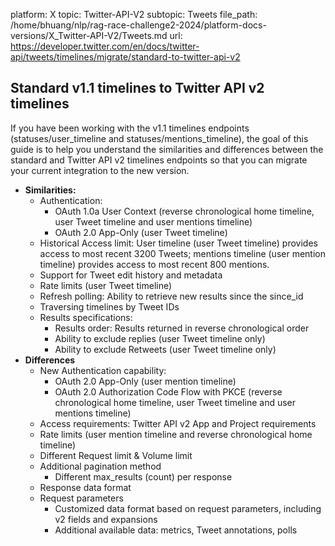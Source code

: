 platform: X
topic: Twitter-API-V2
subtopic: Tweets
file_path: /home/bhuang/nlp/rag-race-challenge2-2024/platform-docs-versions/X_Twitter-API-V2/Tweets.md
url: https://developer.twitter.com/en/docs/twitter-api/tweets/timelines/migrate/standard-to-twitter-api-v2


## Standard v1.1 timelines to Twitter API v2 timelines

If you have been working with the v1.1 timelines endpoints (statuses/user\_timeline and statuses/mentions\_timeline), the goal of this guide is to help you understand the similarities and differences between the standard and Twitter API v2 timelines endpoints so that you can migrate your current integration to the new version.

* **Similarities:**
    * Authentication:
        * OAuth 1.0a User Context (reverse chronological home timeline, user Tweet timeline and user mentions timeline)
        * OAuth 2.0 App-Only (user Tweet timeline)
    * Historical Access limit: User timeline (user Tweet timeline) provides access to most recent 3200 Tweets; mentions timeline (user mention timeline) provides access to most recent 800 mentions.
    * Support for Tweet edit history and metadata
    * Rate limits (user Tweet timeline)
    * Refresh polling: Ability to retrieve new results since the since\_id
    * Traversing timelines by Tweet IDs
    * Results specifications:
        * Results order: Results returned in reverse chronological order
        * Ability to exclude replies (user Tweet timeline only)
        * Ability to exclude Retweets (user Tweet timeline only)
* **Differences**
    * New Authentication capability: 
        * OAuth 2.0 App-Only (user mention timeline)
        * OAuth 2.0 Authorization Code Flow with PKCE (reverse chronological home timeline, user Tweet timeline and user mentions timeline)
    * Access requirements: Twitter API v2 App and Project requirements
    * Rate limits (user mention timeline and reverse chronological home timeline)
    * Different Request limit & Volume limit
    * Additional pagination method
        * Different max\_results (count) per response
    * Response data format
    * Request parameters  
        * Customized data format based on request parameters, including v2 fields and expansions
        * Additional available data: metrics, Tweet annotations, polls